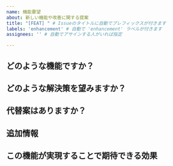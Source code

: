 ```yaml
---
name: 機能要望
about: 新しい機能や改善に関する提案
title: "[FEAT] " # Issueのタイトルに自動でプレフィックスが付きます
labels: 'enhancement' # 自動で 'enhancement' ラベルが付きます
assignees: '' # 自動でアサインする人がいれば指定

---
```


## どのような機能ですか？
<!-- 例：現状の〇〇の操作が煩雑で困っています。 -->

## どのような解決策を望みますか？
<!-- 例：〇〇画面に△△ボタンを追加し、ワンクリックで□□できるようにしてほしいです。 -->

## 代替案はありますか？
<!-- 例：現状は手動で〇〇と△△を組み合わせていますが、手間がかかります。 -->

## 追加情報
<!-- デザイン案のスクリーンショット、参考になる他のサービスの例など、その他補足情報があれば記述してください。 -->

## この機能が実現することで期待できる効果
<!-- 例：〇〇の作業時間が半分に短縮される見込みです。 -->

